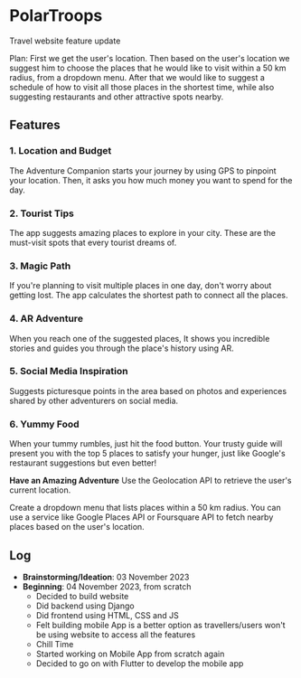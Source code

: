# PolarTroops
Travel website feature update

Plan:
First we get the user's location. Then based on the user's location we suggest him to choose the places that he would like to visit within a 50 km radius, from a dropdown menu. After that we would like to suggest a schedule of how to visit all those places in the shortest time, while also suggesting restaurants and other attractive spots nearby.


## Features

### 1. Location and Budget
The Adventure Companion starts your journey by using GPS to pinpoint your location. Then, it asks you how much money you want to spend for the day.
### 2. Tourist Tips
The app suggests amazing places to explore in your city. These are the must-visit spots that every tourist dreams of.
### 3. Magic Path
If you're planning to visit multiple places in one day, don't worry about getting lost. The app calculates the shortest path to connect all the places. 
### 4. AR Adventure
When you reach one of the suggested places, It shows you incredible stories and guides you through the place's history using AR.
### 5. Social Media Inspiration
Suggests picturesque points in the area based on photos and experiences shared by other adventurers on social media.
### 6. Yummy Food
When your tummy rumbles, just hit the food button. Your trusty guide will present you with the top 5 places to satisfy your hunger, just like Google's restaurant suggestions but even better!

**Have an Amazing Adventure**
Use the Geolocation API to retrieve the user's current location.

Create a dropdown menu that lists places within a 50 km radius. You can use a service like Google Places API or Foursquare API to fetch nearby places based on the user's location.

## Log
- **Brainstorming/Ideation**: 03 November 2023 
- **Beginning**: 04 November 2023, from scratch
  - Decided to build website
  - Did backend using Django
  - Did frontend using HTML, CSS and JS
  - Felt building mobile App is a better option as travellers/users won't be using website to access all the features
  - Chill Time
  - Started working on Mobile App from scratch again
  - Decided to go on with Flutter to develop the mobile app
